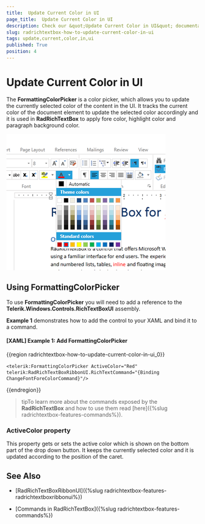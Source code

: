 ```yaml
---
title:  Update Current Color in UI
page_title:  Update Current Color in UI
description: Check our &quot;Update Current Color in UI&quot; documentation article for the RadRichTextBox WPF control.
slug: radrichtextbox-how-to-update-current-color-in-ui
tags: update,current,color,in,ui
published: True
position: 4
---
```


# Update Current Color in UI

The **FormattingColorPicker** is a color picker, which allows you to update the currently selected color of the content in the UI. It tracks the current color of the document element to update the selected color accordingly and it is used in **RadRichTextBox** to apply fore color, highlight color and paragraph background color.

![Rad Rich Text Box Update Current Color in UI 0](images/RadRichTextBox-Update-Current-Color-in-UI_0.png)

## Using FormattingColorPicker

To use **FormattingColorPicker** you will need to add a reference to the **Telerik.Windows.Controls.RichTextBoxUI** assembly.

**Example 1** demonstrates how to add the control to your XAML and bind it to a command.

#### __[XAML] Example 1: Add FormattingColorPicker__

{{region radrichtextbox-how-to-update-current-color-in-ui_0}}

	<telerik:FormattingColorPicker ActiveColor="Red" telerik:RadRichTextBoxRibbonUI.RichTextCommand="{Binding ChangeFontForeColorCommand}"/>
{{endregion}}



>tipTo learn more about the commands exposed by the __RadRichTextBox__ and how to use them read [here]({%slug radrichtextbox-features-commands%}).


### ActiveColor property

This property gets or sets the active color which is shown on the bottom part of the drop down button. It keeps the currently selected color and it is updated according to the position of the caret.

## See Also

* [RadRichTextBoxRibbonUI]({%slug radrichtextbox-features-radrichtextboxribbonui%})

* [Commands in RadRichTextBox]({%slug radrichtextbox-features-commands%})